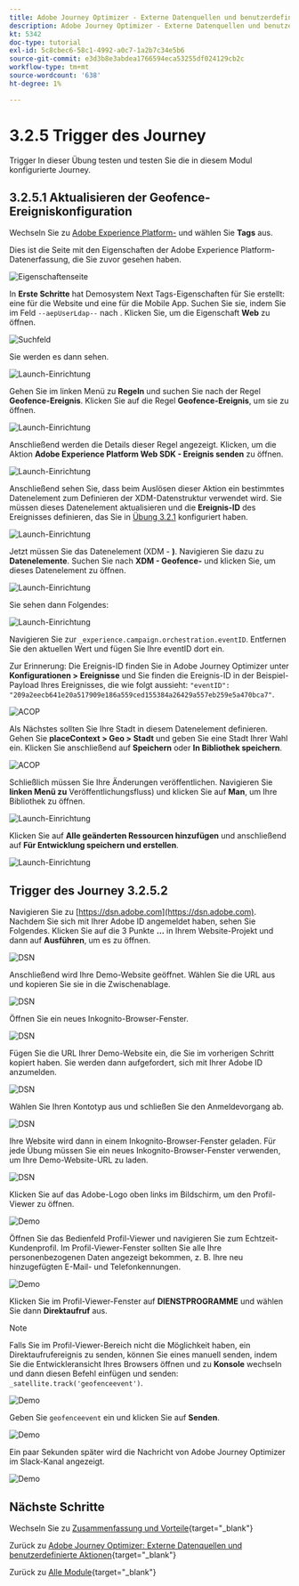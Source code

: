 ```yaml
---
title: Adobe Journey Optimizer - Externe Datenquellen und benutzerdefinierte Aktionen
description: Adobe Journey Optimizer - Externe Datenquellen und benutzerdefinierte Aktionen
kt: 5342
doc-type: tutorial
exl-id: 5c8cbec6-58c1-4992-a0c7-1a2b7c34e5b6
source-git-commit: e3d3b8e3abdea1766594eca53255df024129cb2c
workflow-type: tm+mt
source-wordcount: '638'
ht-degree: 1%

---
```


# 3.2.5 Trigger des Journey

Trigger In dieser Übung testen und testen Sie die in diesem Modul konfigurierte Journey.

## 3.2.5.1 Aktualisieren der Geofence-Ereigniskonfiguration

Wechseln Sie zu [Adobe Experience Platform-](https://experience.adobe.com/launch/) und wählen Sie **Tags** aus.

Dies ist die Seite mit den Eigenschaften der Adobe Experience Platform-Datenerfassung, die Sie zuvor gesehen haben.

![Eigenschaftenseite](./../../../../modules/delivery-activation/datacollection/dc1.1/images/launch1.png)

In **Erste Schritte** hat Demosystem Next Tags-Eigenschaften für Sie erstellt: eine für die Website und eine für die Mobile App. Suchen Sie sie, indem Sie im Feld `--aepUserLdap--` nach **&#x200B;**. Klicken Sie, um die Eigenschaft **Web** zu öffnen.

![Suchfeld](./../../../../modules/delivery-activation/datacollection/dc1.1/images/property6.png)

Sie werden es dann sehen.

![Launch-Einrichtung](./images/rule1.png)

Gehen Sie im linken Menü zu **Regeln** und suchen Sie nach der Regel **Geofence-Ereignis**. Klicken Sie auf die Regel **Geofence-Ereignis**, um sie zu öffnen.

![Launch-Einrichtung](./images/rule2.png)

Anschließend werden die Details dieser Regel angezeigt. Klicken, um die Aktion **Adobe Experience Platform Web SDK - Ereignis senden** zu öffnen.

![Launch-Einrichtung](./images/rule3.png)

Anschließend sehen Sie, dass beim Auslösen dieser Aktion ein bestimmtes Datenelement zum Definieren der XDM-Datenstruktur verwendet wird. Sie müssen dieses Datenelement aktualisieren und die **Ereignis-ID** des Ereignisses definieren, das Sie in [Übung 3.2.1](./ex1.md) konfiguriert haben.

![Launch-Einrichtung](./images/rule4.png)

Jetzt müssen Sie das Datenelement (XDM - **)**. Navigieren Sie dazu zu **Datenelemente**. Suchen Sie nach **XDM - Geofence-** und klicken Sie, um dieses Datenelement zu öffnen.

![Launch-Einrichtung](./images/rule5.png)

Sie sehen dann Folgendes:

![Launch-Einrichtung](./images/rule6.png)

Navigieren Sie zur `_experience.campaign.orchestration.eventID`. Entfernen Sie den aktuellen Wert und fügen Sie Ihre eventID dort ein.

Zur Erinnerung: Die Ereignis-ID finden Sie in Adobe Journey Optimizer unter **Konfigurationen > Ereignisse** und Sie finden die Ereignis-ID in der Beispiel-Payload Ihres Ereignisses, die wie folgt aussieht: `"eventID": "209a2eecb641e20a517909e186a559ced155384a26429a557eb259e5a470bca7"`.

![ACOP](./images/payloadeventID.png)

Als Nächstes sollten Sie Ihre Stadt in diesem Datenelement definieren. Gehen Sie **placeContext > Geo > Stadt** und geben Sie eine Stadt Ihrer Wahl ein. Klicken Sie anschließend auf **Speichern** oder **In Bibliothek speichern**.

![ACOP](./images/payloadeventIDgeo.png)

Schließlich müssen Sie Ihre Änderungen veröffentlichen. Navigieren Sie **linken Menü zu** Veröffentlichungsfluss) und klicken Sie auf **Man**, um Ihre Bibliothek zu öffnen.

![Launch-Einrichtung](./images/rule8.png)

Klicken Sie auf **Alle geänderten Ressourcen hinzufügen** und anschließend auf **Für Entwicklung speichern und erstellen**.

![Launch-Einrichtung](./images/rule9.png)

## Trigger des Journey 3.2.5.2

Navigieren Sie zu [https://dsn.adobe.com](https://dsn.adobe.com). Nachdem Sie sich mit Ihrer Adobe ID angemeldet haben, sehen Sie Folgendes. Klicken Sie auf die 3 Punkte **…** in Ihrem Website-Projekt und dann auf **Ausführen**, um es zu öffnen.

![DSN](./../../datacollection/dc1.1/images/web8.png)

Anschließend wird Ihre Demo-Website geöffnet. Wählen Sie die URL aus und kopieren Sie sie in die Zwischenablage.

![DSN](../../../getting-started/gettingstarted/images/web3.png)

Öffnen Sie ein neues Inkognito-Browser-Fenster.

![DSN](../../../getting-started/gettingstarted/images/web4.png)

Fügen Sie die URL Ihrer Demo-Website ein, die Sie im vorherigen Schritt kopiert haben. Sie werden dann aufgefordert, sich mit Ihrer Adobe ID anzumelden.

![DSN](../../../getting-started/gettingstarted/images/web5.png)

Wählen Sie Ihren Kontotyp aus und schließen Sie den Anmeldevorgang ab.

![DSN](../../../getting-started/gettingstarted/images/web6.png)

Ihre Website wird dann in einem Inkognito-Browser-Fenster geladen. Für jede Übung müssen Sie ein neues Inkognito-Browser-Fenster verwenden, um Ihre Demo-Website-URL zu laden.

![DSN](../../../getting-started/gettingstarted/images/web7.png)

Klicken Sie auf das Adobe-Logo oben links im Bildschirm, um den Profil-Viewer zu öffnen.

![Demo](./../../../../modules/delivery-activation/datacollection/dc1.2/images/pv1.png)

Öffnen Sie das Bedienfeld Profil-Viewer und navigieren Sie zum Echtzeit-Kundenprofil. Im Profil-Viewer-Fenster sollten Sie alle Ihre personenbezogenen Daten angezeigt bekommen, z. B. Ihre neu hinzugefügten E-Mail- und Telefonkennungen.

![Demo](./images/pv2.png)

Klicken Sie im Profil-Viewer-Fenster auf **DIENSTPROGRAMME** und wählen Sie dann **Direktaufruf** aus.

>[!NOTE]
>
>Falls Sie im Profil-Viewer-Bereich nicht die Möglichkeit haben, ein Direktaufrufereignis zu senden, können Sie eines manuell senden, indem Sie die Entwickleransicht Ihres Browsers öffnen und zu **Konsole** wechseln und dann diesen Befehl einfügen und senden: `_satellite.track('geofenceevent')`.

![Demo](./images/pv3.png)

Geben Sie `geofenceevent` ein und klicken Sie auf **Senden**.

![Demo](./images/pv4.png)

Ein paar Sekunden später wird die Nachricht von Adobe Journey Optimizer im Slack-Kanal angezeigt.

![Demo](./images/smsdemo4.png)

## Nächste Schritte

Wechseln Sie zu [Zusammenfassung und Vorteile](./summary.md){target="_blank"}

Zurück zu [Adobe Journey Optimizer: Externe Datenquellen und benutzerdefinierte Aktionen](journey-orchestration-external-weather-api-sms.md){target="_blank"}

Zurück zu [Alle Module](./../../../../overview.md){target="_blank"}
